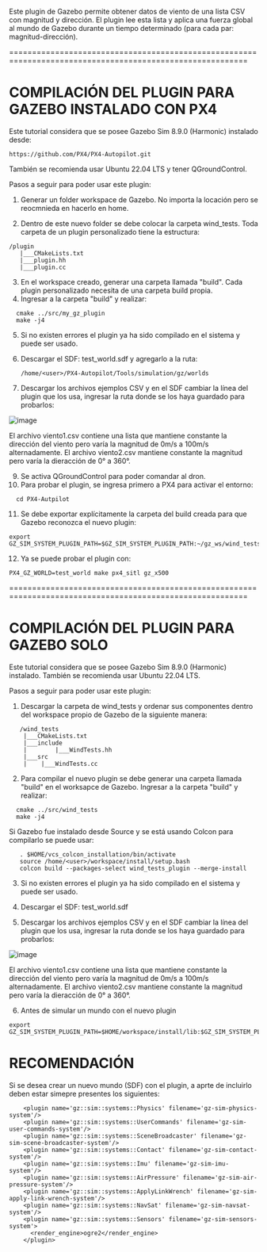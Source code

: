 Este plugin de Gazebo permite obtener datos de viento de una lista CSV con magnitud y dirección. El plugin lee esta lista y aplica una fuerza global 
al mundo de Gazebo durante un tiempo determinado (para cada par: magnitud-dirección).

==========================================================================================================

COMPILACIÓN DEL PLUGIN PARA GAZEBO INSTALADO CON PX4
=====================================================

Este tutorial considera que se posee Gazebo Sim 8.9.0 (Harmonic) instalado desde: 
```
https://github.com/PX4/PX4-Autopilot.git
```
También se recomienda usar Ubuntu 22.04 LTS y tener QGroundControl.



Pasos a seguir para poder usar este plugin:

1) Generar un folder workspace de Gazebo. No importa la locación pero se reocmnieda en hacerlo en home.

2) Dentro de este nuevo folder se debe colocar la carpeta wind_tests. Toda carpeta de un plugin personalizado tiene la estructura:
```
/plugin
   |___CMakeLists.txt
   |___plugin.hh
   |___plugin.cc
```

3) En el workspace creado, generar una carpeta llamada "build". Cada plugin personalizado necesita de una carpeta build propia. 
4) Ingresar a la carpeta "build" y realizar:
```
  cmake ../src/my_gz_plugin
  make -j4
```

5) Si no existen errores el plugin ya ha sido compilado en el sistema y puede ser usado.
6) Descargar el SDF: test_world.sdf y agregarlo a la ruta:
   ```
   /home/<user>/PX4-Autopilot/Tools/simulation/gz/worlds
   ```
   
7) Descargar los archivos ejemplos CSV y en el SDF cambiar la línea del plugin que los usa, ingresar la ruta donde se los haya guardado para probarlos:

![image](https://github.com/user-attachments/assets/7e254e1b-d6bd-4759-b2dd-0488f266e50f)

El archivo viento1.csv contiene una lista que mantiene constante la dirección del viento pero varía la magnitud de 0m/s a 100m/s alternadamente. 
El archivo viento2.csv mantiene constante la magnitud pero varía la dieracción de 0° a 360°.

9)  Se activa QGroundControl para poder comandar al dron.
10) Para probar el plugin, se ingresa primero a PX4 para activar el entorno:
```
  cd PX4-Autpilot
```

11) Se debe exportar explícitamente la carpeta del build creada para que Gazebo reconozca el nuevo plugin:
```
export GZ_SIM_SYSTEM_PLUGIN_PATH=$GZ_SIM_SYSTEM_PLUGIN_PATH:~/gz_ws/wind_tests_build
```


12) Ya se puede probar el plugin con:
```
PX4_GZ_WORLD=test_world make px4_sitl gz_x500
```

==========================================================================================================

COMPILACIÓN DEL PLUGIN PARA GAZEBO SOLO
=======================================

Este tutorial considera que se posee Gazebo Sim 8.9.0 (Harmonic) instalado.
También se recomienda usar Ubuntu 22.04 LTS.

Pasos a seguir para poder usar este plugin:


1) Descargar la carpeta de wind_tests y ordenar sus componentes dentro del workspace propio de Gazebo de la siguiente manera:
```
   /wind_tests
    |___CMakeLists.txt
    |___include
    |        |___WindTests.hh
    |___src
    |    |___WindTests.cc
```

2) Para compilar el nuevo plugin se debe generar una carpeta llamada "build" en el worksapce de Gazebo. Ingresar a la carpeta "build" y realizar:
```
  cmake ../src/wind_tests
  make -j4
```
Si Gazebo fue instalado desde Source y se está usando Colcon para compilarlo se puede usar:
```
   . $HOME/vcs_colcon_installation/bin/activate
   source /home/<user>/workspace/install/setup.bash
   colcon build --packages-select wind_tests_plugin --merge-install 
```

3) Si no existen errores el plugin ya ha sido compilado en el sistema y puede ser usado.

4) Descargar el SDF: test_world.sdf
   
5) Descargar los archivos ejemplos CSV y en el SDF cambiar la línea del plugin que los usa, ingresar la ruta donde se los haya guardado para probarlos:

![image](https://github.com/user-attachments/assets/7e254e1b-d6bd-4759-b2dd-0488f266e50f)

El archivo viento1.csv contiene una lista que mantiene constante la dirección del viento pero varía la magnitud de 0m/s a 100m/s alternadamente. 
El archivo viento2.csv mantiene constante la magnitud pero varía la dieracción de 0° a 360°.

6) Antes de simular un mundo con el nuevo plugin
```
export GZ_SIM_SYSTEM_PLUGIN_PATH=$HOME/workspace/install/lib:$GZ_SIM_SYSTEM_PLUGIN_PATH
```

RECOMENDACIÓN
=============
Si se desea crear un nuevo mundo (SDF) con el plugin, a aprte de incluirlo deben estar simepre presentes los siguientes:
```
    <plugin name='gz::sim::systems::Physics' filename='gz-sim-physics-system'/>
    <plugin name='gz::sim::systems::UserCommands' filename='gz-sim-user-commands-system'/>
    <plugin name='gz::sim::systems::SceneBroadcaster' filename='gz-sim-scene-broadcaster-system'/>
    <plugin name='gz::sim::systems::Contact' filename='gz-sim-contact-system'/>
    <plugin name='gz::sim::systems::Imu' filename='gz-sim-imu-system'/>
    <plugin name='gz::sim::systems::AirPressure' filename='gz-sim-air-pressure-system'/>
    <plugin name='gz::sim::systems::ApplyLinkWrench' filename='gz-sim-apply-link-wrench-system'/>
    <plugin name='gz::sim::systems::NavSat' filename='gz-sim-navsat-system'/>
    <plugin name='gz::sim::systems::Sensors' filename='gz-sim-sensors-system'>
      <render_engine>ogre2</render_engine>
    </plugin>
```
